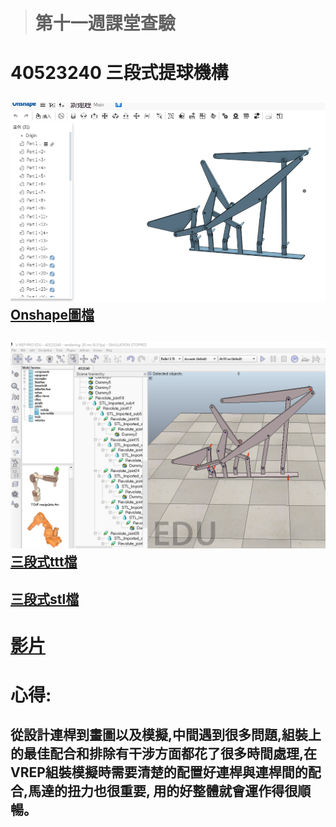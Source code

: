 > # **第十一週課堂查驗**

# 40523240 三段式提球機構

## 

## ![](/assets/40523240.jpg)[Onshape圖檔](https://cad.onshape.com/documents/bbd64dea8da97ec12e7f2de8/w/e7e55545f5f48f9f74f30150/e/16f13a7063ad232681a60d22)

## ![](/assets/40523240vrep.jpg)[三段式ttt檔](https://github.com/s40523240/cd-2018/blob/gh-pages/40523240三段式提球機構.ttt)

## [三段式stl檔](https://github.com/s40523240/cd-2018/blob/gh-pages/40523240三段式提球%28更新%29.stl)

# [影片](https://www.youtube.com/watch?v=DHR-pEHFP1o)

# 心得:

## 從設計連桿到畫圖以及模擬,中間遇到很多問題,組裝上的最佳配合和排除有干涉方面都花了很多時間處理,在VREP組裝模擬時需要清楚的配置好連桿與連桿間的配合,馬達的扭力也很重要, 用的好整體就會運作得很順暢。



